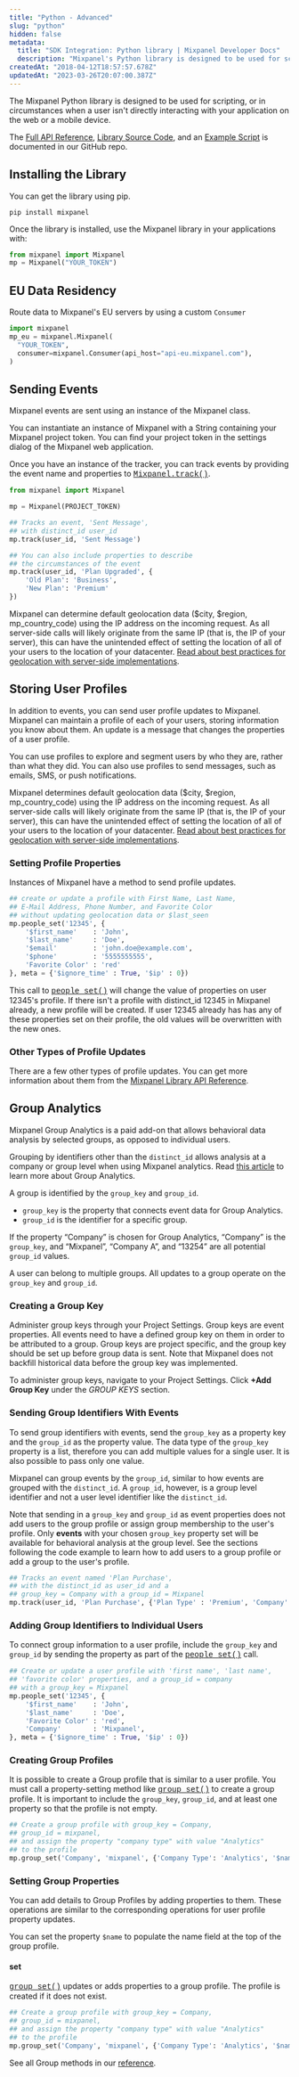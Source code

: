 ```yaml
---
title: "Python - Advanced"
slug: "python"
hidden: false
metadata: 
  title: "SDK Integration: Python library | Mixpanel Developer Docs"
  description: "Mixpanel's Python library is designed to be used for scripting, or in circumstances when a user isn't directly interacting with your application. Learn more here."
createdAt: "2018-04-12T18:57:57.678Z"
updatedAt: "2023-03-26T20:07:00.387Z"
---
```

The Mixpanel Python library is designed to be used for scripting, or in circumstances when a user isn't directly interacting with your application on the web or a mobile device.

The [Full API Reference](http://mixpanel.github.io/mixpanel-python), [Library Source Code](https://github.com/mixpanel/mixpanel-python), and an [Example Script](https://github.com/mixpanel/mixpanel-python/tree/master/demo) is documented in our GitHub repo.

## Installing the Library

You can get the library using pip.
```shell
pip install mixpanel
```

Once the library is installed, use the Mixpanel library in your applications with:

```py
from mixpanel import Mixpanel
mp = Mixpanel("YOUR_TOKEN")
```

## EU Data Residency

Route data to Mixpanel's EU servers by using a custom `Consumer`
```py
import mixpanel
mp_eu = mixpanel.Mixpanel(
  "YOUR_TOKEN",
  consumer=mixpanel.Consumer(api_host="api-eu.mixpanel.com"),
)
```

## Sending Events

Mixpanel events are sent using an instance of the Mixpanel class.

You can instantiate an instance of Mixpanel with a String containing your Mixpanel project token. You can find your project token in the settings dialog of the Mixpanel web application.

Once you have an instance of the tracker, you can track events by providing the event name and properties to <a style="font-family: courier" href="http://mixpanel.github.io/mixpanel-python/#mixpanel.Mixpanel.track">Mixpanel.track()</a>.
```python
from mixpanel import Mixpanel

mp = Mixpanel(PROJECT_TOKEN)

## Tracks an event, 'Sent Message',
## with distinct_id user_id
mp.track(user_id, 'Sent Message')

## You can also include properties to describe
## the circumstances of the event
mp.track(user_id, 'Plan Upgraded', {
    'Old Plan': 'Business',
    'New Plan': 'Premium'
})
```

Mixpanel can determine default geolocation data ($city, $region, mp_country_code) using the IP address on the incoming request. As all server-side calls will likely originate from the same IP (that is, the IP of your server), this can have the unintended effect of setting the location of all of your users to the location of your datacenter. [Read about best practices for geolocation with server-side implementations](https://mixpanel.com/blog/2014/09/08/everything-about-server-side-updates/).


## Storing User Profiles

In addition to events, you can send user profile updates to Mixpanel. Mixpanel can maintain a profile of each of your users, storing information you know about them. An update is a message that changes the properties of a user profile.

You can use profiles to explore and segment users by who they are, rather than what they did. You can also use profiles to send messages, such as emails, SMS, or push notifications.

Mixpanel determines default geolocation data ($city, $region, mp_country_code) using the IP address on the incoming request. As all server-side calls will likely originate from the same IP (that is, the IP of your server), this can have the unintended effect of setting the location of all of your users to the location of your datacenter. [Read about best practices for geolocation with server-side implementations](https://mixpanel.com/blog/2014/09/08/everything-about-server-side-updates/).

### Setting Profile Properties
Instances of Mixpanel have a method to send profile updates.

```python
## create or update a profile with First Name, Last Name,
## E-Mail Address, Phone Number, and Favorite Color
## without updating geolocation data or $last_seen
mp.people_set('12345', {
    '$first_name'    : 'John',
    '$last_name'     : 'Doe',
    '$email'         : 'john.doe@example.com',
    '$phone'         : '5555555555',
    'Favorite Color' : 'red'
}, meta = {'$ignore_time' : True, '$ip' : 0})
```

This call to <a style="font-family: courier" href="http://mixpanel.github.io/mixpanel-python/#mixpanel.Mixpanel.people_set">people_set()</a> will change the value of properties on user 12345's profile. If there isn't a profile with distinct_id 12345 in Mixpanel already, a new profile will be created. If user 12345 already has has any of these properties set on their profile, the old values will be overwritten with the new ones.

### Other Types of Profile Updates
There are a few other types of profile updates. You can get more information about them from the [Mixpanel Library API Reference](https://mixpanel.github.io/mixpanel-python).

## Group Analytics

Mixpanel Group Analytics is a paid add-on that allows behavioral data analysis by selected groups, as opposed to individual users.

Grouping by identifiers other than the `distinct_id` allows analysis at a company or group level when using Mixpanel analytics. Read [this article](/analysis/advanced/group-analytics) to learn more about Group Analytics.

A group is identified by the `group_key` and `group_id`.
* `group_key` is the property that connects event data for Group Analytics.
* `group_id` is the identifier for a specific group.

If the property “Company” is chosen for Group Analytics, “Company” is the `group_key`, and “Mixpanel”, “Company A”, and “13254” are all potential `group_id` values. 

A user can belong to multiple groups. All updates to a group operate on the `group_key` and `group_id`.

### Creating a Group Key
Administer group keys through your Project Settings. Group keys are event properties. All events need to have a defined group key on them in order to be attributed to a group. Group keys are project specific, and the group key should be set up before group data is sent. Note that Mixpanel does not backfill historical data before the group key was implemented.

To administer group keys, navigate to your Project Settings. Click **+Add Group Key** under the *GROUP KEYS* section.

### Sending Group Identifiers With Events
To send group identifiers with events, send the `group_key` as a property key and the `group_id` as the property value. The data type of the `group_key` property is a list, therefore you can add multiple values for a single user. It is also possible to pass only one value.

Mixpanel can group events by the `group_id`, similar to how events are grouped with the `distinct_id`. A `group_id`, however, is a group level identifier and not a user level identifier like the `distinct_id`. 

Note that sending in a `group_key` and `group_id` as event properties does not add users to the group profile or assign group membership to the user's profile. Only **events** with your chosen `group_key` property set will be available for behavioral analysis at the group level. See the sections following the code example to learn how to add users to a group profile or add a group to the user's profile.

```python
## Tracks an event named 'Plan Purchase',
## with the distinct_id as user_id and a 
## group_key = Company with a group_id = Mixpanel
mp.track(user_id, 'Plan Purchase', {'Plan Type' : 'Premium', 'Company' : 'mixpanel'})
```

### Adding Group Identifiers to Individual Users
To connect group information to a user profile, include the `group_key` and `group_id` by sending the property as part of the <a style="font-family: courier" href="https://mixpanel.github.io/mixpanel-python/#mixpanel.Mixpanel.people_set">people_set()</a> call. 
```python
## Create or update a user profile with 'first name', 'last name',
## 'favorite color' properties, and a group_id = company
## with a group_key = Mixpanel
mp.people_set('12345', {
    '$first_name'    : 'John',
    '$last_name'     : 'Doe',
    'Favorite Color' : 'red',
    'Company'        : 'Mixpanel',
}, meta = {'$ignore_time' : True, '$ip' : 0})
```
### Creating Group Profiles
It is possible to create a Group profile that is similar to a user profile. You must call a property-setting method like <a style="font-family: courier" href="https://mixpanel.github.io/mixpanel-python/#mixpanel.Mixpanel.group_set">group_set()</a> to create a group profile. It is important to include the `group_key`, `group_id`, and at least one property so that the profile is not empty.

```py Python
## Create a group profile with group_key = Company,
## group_id = mixpanel,
## and assign the property "company type" with value "Analytics"
## to the profile
mp.group_set('Company', 'mixpanel', {'Company Type': 'Analytics', '$name': 'Mixpanel'})
```

### Setting Group Properties
You can add details to Group Profiles by adding properties to them. These operations are similar to the corresponding operations for user profile property updates.

You can set the property `$name` to populate the name field at the top of the group profile.

#### set
<a style="font-family: courier" href="https://mixpanel.github.io/mixpanel-python/#mixpanel.Mixpanel.group_set">group_set()</a> updates or adds properties to a group profile. The profile is created if it does not exist.

```py Python
## Create a group profile with group_key = Company,
## group_id = mixpanel,
## and assign the property "company type" with value "Analytics"
## to the profile
mp.group_set('Company', 'mixpanel', {'Company Type': 'Analytics', '$name': 'Mixpanel'})
```

See all Group methods in our [reference](https://mixpanel.github.io/mixpanel-python/).
